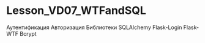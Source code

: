 # Lesson_VD07_WTFandSQL
 Аутентификация Авторизация Библиотеки SQLAlchemy Flask-Login Flask-WTF Bcrypt
